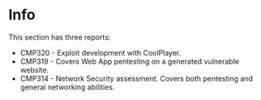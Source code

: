 # Info
This section has three reports:

- CMP320 - Exploit development with CoolPlayer.
- CMP319 - Covers Web App pentesting on a generated vulnerable website.
- CMP314 - Network Security assessment. Covers both pentesting and general networking abilities.
